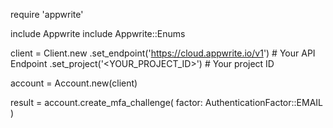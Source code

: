 require 'appwrite'

include Appwrite
include Appwrite::Enums

client = Client.new
    .set_endpoint('https://cloud.appwrite.io/v1') # Your API Endpoint
    .set_project('<YOUR_PROJECT_ID>') # Your project ID

account = Account.new(client)

result = account.create_mfa_challenge(
    factor: AuthenticationFactor::EMAIL
)
